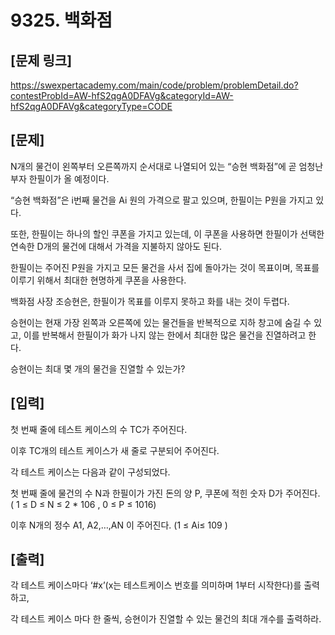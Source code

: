 # 9325. 백화점

## [문제 링크]
https://swexpertacademy.com/main/code/problem/problemDetail.do?contestProbId=AW-hfS2qgA0DFAVg&categoryId=AW-hfS2qgA0DFAVg&categoryType=CODE

## [문제]

N개의 물건이 왼쪽부터 오른쪽까지 순서대로 나열되어 있는 “승현 백화점”에 곧 엄청난 부자 한필이가 올 예정이다.

“승현 백화점”은 i번째 물건을 Ai 원의 가격으로 팔고 있으며, 한필이는 P원을 가지고 있다.

또한, 한필이는 하나의 할인 쿠폰을 가지고 있는데, 이 쿠폰을 사용하면 한필이가 선택한 연속한 D개의 물건에 대해서 가격을 지불하지 않아도 된다.

한필이는 주어진 P원을 가지고 모든 물건을 사서 집에 돌아가는 것이 목표이며, 목표를 이루기 위해서 최대한 현명하게 쿠폰을 사용한다.

백화점 사장 조승현은, 한필이가 목표를 이루지 못하고 화를 내는 것이 두렵다.

승현이는 현재 가장 왼쪽과 오른쪽에 있는 물건들을 반복적으로 지하 창고에 숨길 수 있고, 이를 반복해서 한필이가 화가 나지 않는 한에서 최대한 많은 물건을 진열하려고 한다.

승현이는 최대 몇 개의 물건을 진열할 수 있는가?
 
 

## [입력]

첫 번째 줄에 테스트 케이스의 수 TC가 주어진다.

이후 TC개의 테스트 케이스가 새 줄로 구분되어 주어진다.

각 테스트 케이스는 다음과 같이 구성되었다.

첫 번째 줄에 물건의 수 N과 한필이가 가진 돈의 양 P, 쿠폰에 적힌 숫자 D가 주어진다. ( 1 ≤ D ≤ N ≤ 2 * 106 ,  0 ≤ P ≤ 1016)

이후 N개의 정수 A1, A2,…,AN 이 주어진다. (1 ≤ Ai≤ 109 )

 

## [출력]

각 테스트 케이스마다 ‘#x’(x는 테스트케이스 번호를 의미하며 1부터 시작한다)를 출력하고,

각 테스트 케이스 마다 한 줄씩, 승현이가 진열할 수 있는 물건의 최대 개수를 출력하라.